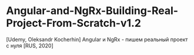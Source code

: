 # Angular-and-NgRx-Building-Real-Project-From-Scratch-v1.2
[Udemy, Oleksandr Kocherhin] Angular и NgRx - пишем реальный проект с нуля [RUS, 2020]
